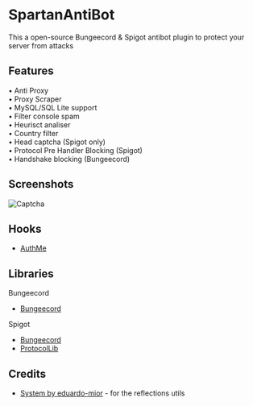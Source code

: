 # SpartanAntiBot
This a open-source Bungeecord &amp; Spigot antibot plugin to protect your server from attacks

## Features

• Anti Proxy\
• Proxy Scraper\
• MySQL/SQL Lite support\
• Filter console spam\
• Heurisct analiser\
• Country filter\
• Head captcha (Spigot only)\
• Protocol Pre Handler Blocking (Spigot)\
• Handshake blocking (Bungeecord)

## Screenshots

![Captcha](https://i.imgur.com/XFfxt4O.gif)

## Hooks
- [AuthMe](https://www.spigotmc.org/resources/authmereloaded.6269/)


## Libraries
Bungeecord
- [Bungeecord](https://ci.md-5.net/job/BungeeCord/)

Spigot
- [Bungeecord](https://getbukkit.org/download/spigot)
- [ProtocolLib](https://www.spigotmc.org/resources/protocollib.1997/)

## Credits

- [System by eduardo-mior](https://github.com/eduardo-mior/System) - for the reflections utils


